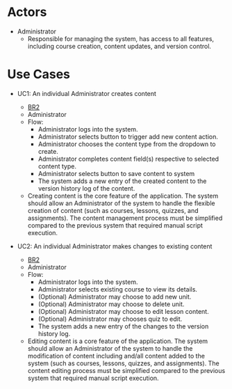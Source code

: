 # Actors
- Administrator
  - Responsible for managing the system, has access to all features, including course creation, content updates, and version control.


# Use Cases
- UC1: An individual Administrator creates content
  - [BR2](/Design/BusinessRequirements.md#br2-simplified-course-content-management-with-version-control)
  - Administrator
  - Flow: 
    - Administrator logs into the system.
    - Administrator selects button to trigger add new content action.
    - Administrator chooses the content type from the dropdown to create.
    - Administrator completes content field(s) respective to selected content type.
    - Administrator selects button to save content to system 
    - The system adds a new entry of the created content to the version history log of the content.
  - Creating content is the core feature of the application. The system should allow an Administrator of the system to handle the flexible creation of content (such as courses, lessons, quizzes, and assignments). The content management process must be simplified compared to the previous system that required manual script execution.
 
- UC2: An individual Administrator makes changes to existing content
  - [BR2](/Design/BusinessRequirements.md#br2-simplified-course-content-management-with-version-control)
  - Administrator
  - Flow: 
    - Administrator logs into the system.
    - Administrator selects existing course to view its details.
    - (Optional) Administrator may choose to add new unit.
    - (Optional) Administrator may choose to delete unit.
    - (Optional) Administrator may choose to edit lesson content.
    - (Optional) Administrator may chooses quiz to edit.
    - The system adds a new entry of the changes to the version history log.
  - Editing content is a core feature of the application. The system should allow an Administrator of the system to handle the modification of content including and/all content added to the system (such as courses, lessons, quizzes, and assignments). The content editing process must be simplified compared to the previous system that required manual script execution.
